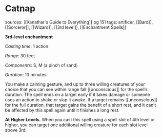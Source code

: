 # Catnap
sources: [[Xanathar's Guide to Everything]] pg 151
tags: artificer, [[Bard]], [[Sorceror]], [[Wizard]], [[3rd level]], [[Enchantment Spells]]

**3rd-level enchantment**

*Casting time*: 1 action

*Range*: 30 feet

*Components*: S, M (a pinch of sand)

*Duration*: 10 minutes

You make a calming gesture, and up to three willing creatures of your choice that you can see within range fall [[unconscious]] for the spell’s duration. The spell ends on a target early if it takes damage or someone uses an action to shake or slap it awake. If a target remains [[unconscious]] for the full duration, that target gains the benefit of a short rest, and it can’t be affected by this spell again until it finishes a long rest.

**At Higher Levels.** When you cast this spell using a spell slot of 4th level or higher, you can target one additional willing creature for each slot level above 3rd.

